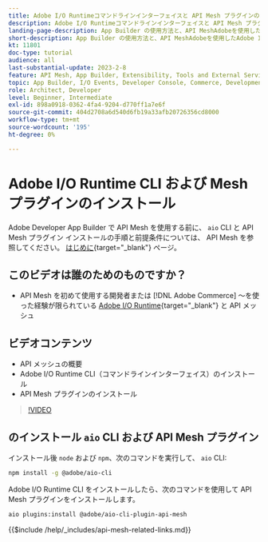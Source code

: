 ```yaml
---
title: Adobe I/O Runtimeコマンドラインインターフェイスと API Mesh プラグインのインストール
description: Adobe I/O Runtimeコマンドラインインターフェイスと API Mesh プラグインのインストール方法を説明します
landing-page-description: App Builder の使用方法と、API MeshAdobeを使用したAdobe I/O Runtimeのインストール方法を説明します。
short-description: App Builder の使用方法と、API MeshAdobeを使用したAdobe I/O Runtimeのインストール方法を説明します。
kt: 11801
doc-type: tutorial
audience: all
last-substantial-update: 2023-2-8
feature: API Mesh, App Builder, Extensibility, Tools and External Services, Backend Development
topic: App Builder, I/O Events, Developer Console, Commerce, Development, Integrations
role: Architect, Developer
level: Beginner, Intermediate
exl-id: 898a0918-0362-4fa4-9204-d770ff1a7e6f
source-git-commit: 404d2708a6d540d6fb19a33afb20726356cd8000
workflow-type: tm+mt
source-wordcount: '195'
ht-degree: 0%

---
```


# Adobe I/O Runtime CLI および Mesh プラグインのインストール

Adobe Developer App Builder で API Mesh を使用する前に、 `aio` CLI と API Mesh プラグイン
インストールの手順と前提条件については、 API Mesh を参照してください。 [はじめに](https://developer.adobe.com/graphql-mesh-gateway/gateway/getting-started/){target="_blank"} ページ。

## このビデオは誰のためのものですか？

* API Mesh を初めて使用する開発者または [!DNL Adobe Commerce] ～を使った経験が限られている [Adobe I/O Runtime](https://developer.adobe.com/runtime/docs/guides/overview/){target="_blank"} と API メッシュ

## ビデオコンテンツ

* API メッシュの概要
* Adobe I/O Runtime CLI（コマンドラインインターフェイス）のインストール
* API Mesh プラグインのインストール

>[!VIDEO](https://video.tv.adobe.com/v/3414122?quality=12&learn=on)

## のインストール `aio` CLI および API Mesh プラグイン

インストール後 `node` および `npm`、次のコマンドを実行して、 `aio` CLI:

```bash
npm install -g @adobe/aio-cli
```

Adobe I/O Runtime CLI をインストールしたら、次のコマンドを使用して API Mesh プラグインをインストールします。

```bash
aio plugins:install @adobe/aio-cli-plugin-api-mesh
```

{{$include /help/_includes/api-mesh-related-links.md}}
